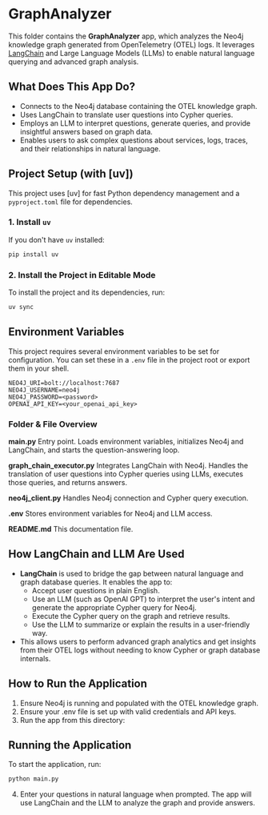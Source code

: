 # GraphAnalyzer

This folder contains the **GraphAnalyzer** app, which analyzes the Neo4j knowledge graph generated from OpenTelemetry (OTEL) logs. It leverages [LangChain](https://python.langchain.com/) and Large Language Models (LLMs) to enable natural language querying and advanced graph analysis.

## What Does This App Do?

- Connects to the Neo4j database containing the OTEL knowledge graph.
- Uses LangChain to translate user questions into Cypher queries.
- Employs an LLM to interpret questions, generate queries, and provide insightful answers based on graph data.
- Enables users to ask complex questions about services, logs, traces, and their relationships in natural language.

## Project Setup (with [uv])

This project uses [uv] for fast Python dependency management and a `pyproject.toml` file for dependencies.

### 1. Install `uv`

If you don't have `uv` installed:
```sh
pip install uv
```

### 2. Install the Project in Editable Mode

To install the project and its dependencies, run:
```sh
uv sync
```

## Environment Variables

This project requires several environment variables to be set for configuration. You can set these in a `.env` file in the project root or export them in your shell.

```dotenv
NEO4J_URI=bolt://localhost:7687
NEO4J_USERNAME=neo4j
NEO4J_PASSWORD=<password>
OPENAI_API_KEY=<your_openai_api_key>
```
### Folder & File Overview
**main.py**
Entry point. Loads environment variables, initializes Neo4j and LangChain, and starts the question-answering loop.

**graph_chain_executor.py**
Integrates LangChain with Neo4j. Handles the translation of user questions into Cypher queries using LLMs, executes those queries, and returns answers.

**neo4j_client.py**
Handles Neo4j connection and Cypher query execution.

**.env**
Stores environment variables for Neo4j and LLM access.

**README.md**
This documentation file.

## How LangChain and LLM Are Used
- **LangChain** is used to bridge the gap between natural language and graph database queries. It enables the app to:
   - Accept user questions in plain English.
   - Use an LLM (such as OpenAI GPT) to interpret the user's intent and generate the appropriate Cypher query for Neo4j.
   - Execute the Cypher query on the graph and retrieve results.
   - Use the LLM to summarize or explain the results in a user-friendly way.
- This allows users to perform advanced graph analytics and get insights from their OTEL logs without needing to know Cypher or graph database internals.

## How to Run the Application
1. Ensure Neo4j is running and populated with the OTEL knowledge graph.
2. Ensure your .env file is set up with valid credentials and API keys.
3. Run the app from this directory:

## Running the Application

To start the application, run:

```sh
python main.py
```

4. Enter your questions in natural language when prompted. The app will use LangChain and the LLM to analyze the graph and provide answers.